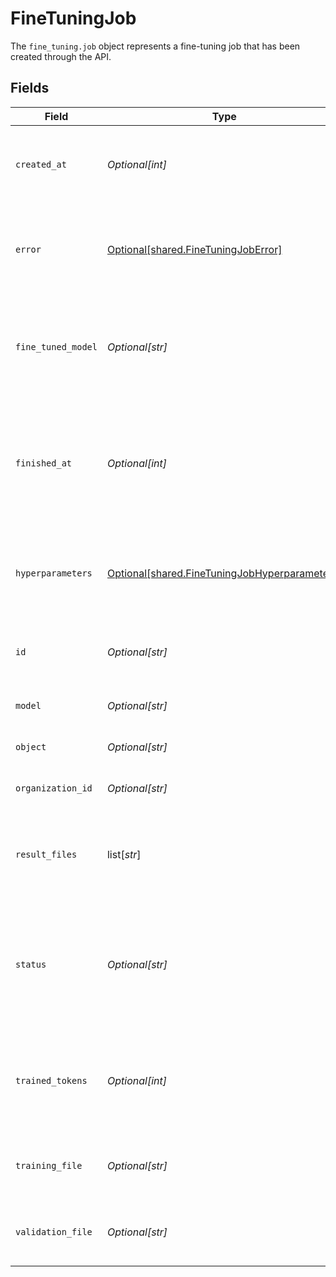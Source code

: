 # FineTuningJob

The `fine_tuning.job` object represents a fine-tuning job that has been created through the API.



## Fields

| Field                                                                                                                                                    | Type                                                                                                                                                     | Required                                                                                                                                                 | Description                                                                                                                                              |
| -------------------------------------------------------------------------------------------------------------------------------------------------------- | -------------------------------------------------------------------------------------------------------------------------------------------------------- | -------------------------------------------------------------------------------------------------------------------------------------------------------- | -------------------------------------------------------------------------------------------------------------------------------------------------------- |
| `created_at`                                                                                                                                             | *Optional[int]*                                                                                                                                          | :heavy_check_mark:                                                                                                                                       | The Unix timestamp (in seconds) for when the fine-tuning job was created.                                                                                |
| `error`                                                                                                                                                  | [Optional[shared.FineTuningJobError]](undefined/models/shared/finetuningjoberror.md)                                                                     | :heavy_check_mark:                                                                                                                                       | For fine-tuning jobs that have `failed`, this will contain more information on the cause of the failure.                                                 |
| `fine_tuned_model`                                                                                                                                       | *Optional[str]*                                                                                                                                          | :heavy_check_mark:                                                                                                                                       | The name of the fine-tuned model that is being created. The value will be null if the fine-tuning job is still running.                                  |
| `finished_at`                                                                                                                                            | *Optional[int]*                                                                                                                                          | :heavy_check_mark:                                                                                                                                       | The Unix timestamp (in seconds) for when the fine-tuning job was finished. The value will be null if the fine-tuning job is still running.               |
| `hyperparameters`                                                                                                                                        | [Optional[shared.FineTuningJobHyperparameters]](undefined/models/shared/finetuningjobhyperparameters.md)                                                 | :heavy_check_mark:                                                                                                                                       | The hyperparameters used for the fine-tuning job. See the [fine-tuning guide](/docs/guides/fine-tuning) for more details.                                |
| `id`                                                                                                                                                     | *Optional[str]*                                                                                                                                          | :heavy_check_mark:                                                                                                                                       | The object identifier, which can be referenced in the API endpoints.                                                                                     |
| `model`                                                                                                                                                  | *Optional[str]*                                                                                                                                          | :heavy_check_mark:                                                                                                                                       | The base model that is being fine-tuned.                                                                                                                 |
| `object`                                                                                                                                                 | *Optional[str]*                                                                                                                                          | :heavy_check_mark:                                                                                                                                       | The object type, which is always "fine_tuning.job".                                                                                                      |
| `organization_id`                                                                                                                                        | *Optional[str]*                                                                                                                                          | :heavy_check_mark:                                                                                                                                       | The organization that owns the fine-tuning job.                                                                                                          |
| `result_files`                                                                                                                                           | list[*str*]                                                                                                                                              | :heavy_check_mark:                                                                                                                                       | The compiled results file ID(s) for the fine-tuning job. You can retrieve the results with the [Files API](/docs/api-reference/files/retrieve-contents). |
| `status`                                                                                                                                                 | *Optional[str]*                                                                                                                                          | :heavy_check_mark:                                                                                                                                       | The current status of the fine-tuning job, which can be either `validating_files`, `queued`, `running`, `succeeded`, `failed`, or `cancelled`.           |
| `trained_tokens`                                                                                                                                         | *Optional[int]*                                                                                                                                          | :heavy_check_mark:                                                                                                                                       | The total number of billable tokens processed by this fine-tuning job. The value will be null if the fine-tuning job is still running.                   |
| `training_file`                                                                                                                                          | *Optional[str]*                                                                                                                                          | :heavy_check_mark:                                                                                                                                       | The file ID used for training. You can retrieve the training data with the [Files API](/docs/api-reference/files/retrieve-contents).                     |
| `validation_file`                                                                                                                                        | *Optional[str]*                                                                                                                                          | :heavy_check_mark:                                                                                                                                       | The file ID used for validation. You can retrieve the validation results with the [Files API](/docs/api-reference/files/retrieve-contents).              |